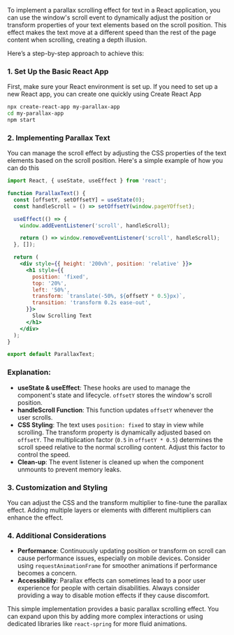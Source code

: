 To implement a parallax scrolling effect for text in a React application, you can use the window's scroll event to dynamically adjust the position or transform properties of your text elements based on the scroll position. This effect makes the text move at a different speed than the rest of the page content when scrolling, creating a depth illusion.

Here’s a step-by-step approach to achieve this:

### 1. Set Up the Basic React App

First, make sure your React environment is set up. If you need to set up a new React app, you can create one quickly using Create React App


```bash
npx create-react-app my-parallax-app
cd my-parallax-app
npm start

```

### 2. Implementing Parallax Text

You can manage the scroll effect by adjusting the CSS properties of the text elements based on the scroll position. Here's a simple example of how you can do this

```jsx
import React, { useState, useEffect } from 'react';

function ParallaxText() {
  const [offsetY, setOffsetY] = useState(0);
  const handleScroll = () => setOffsetY(window.pageYOffset);

  useEffect(() => {
    window.addEventListener('scroll', handleScroll);

    return () => window.removeEventListener('scroll', handleScroll);
  }, []);

  return (
    <div style={{ height: '200vh', position: 'relative' }}>
      <h1 style={{
        position: 'fixed',
        top: '20%',
        left: '50%',
        transform: `translate(-50%, ${offsetY * 0.5}px)`,
        transition: 'transform 0.2s ease-out',
      }}>
        Slow Scrolling Text
      </h1>
    </div>
  );
}

export default ParallaxText;

```

### Explanation:

- **useState & useEffect**: These hooks are used to manage the component's state and lifecycle. `offsetY` stores the window's scroll position.
- **handleScroll Function**: This function updates `offsetY` whenever the user scrolls.
- **CSS Styling**: The text uses `position: fixed` to stay in view while scrolling. The transform property is dynamically adjusted based on `offsetY`. The multiplication factor (`0.5` in `offsetY * 0.5`) determines the scroll speed relative to the normal scrolling content. Adjust this factor to control the speed.
- **Clean-up**: The event listener is cleaned up when the component unmounts to prevent memory leaks.

### 3. Customization and Styling

You can adjust the CSS and the transform multiplier to fine-tune the parallax effect. Adding multiple layers or elements with different multipliers can enhance the effect.

### 4. Additional Considerations

- **Performance**: Continuously updating position or transform on scroll can cause performance issues, especially on mobile devices. Consider using `requestAnimationFrame` for smoother animations if performance becomes a concern.
- **Accessibility**: Parallax effects can sometimes lead to a poor user experience for people with certain disabilities. Always consider providing a way to disable motion effects if they cause discomfort.

This simple implementation provides a basic parallax scrolling effect. You can expand upon this by adding more complex interactions or using dedicated libraries like `react-spring` for more fluid animations.
